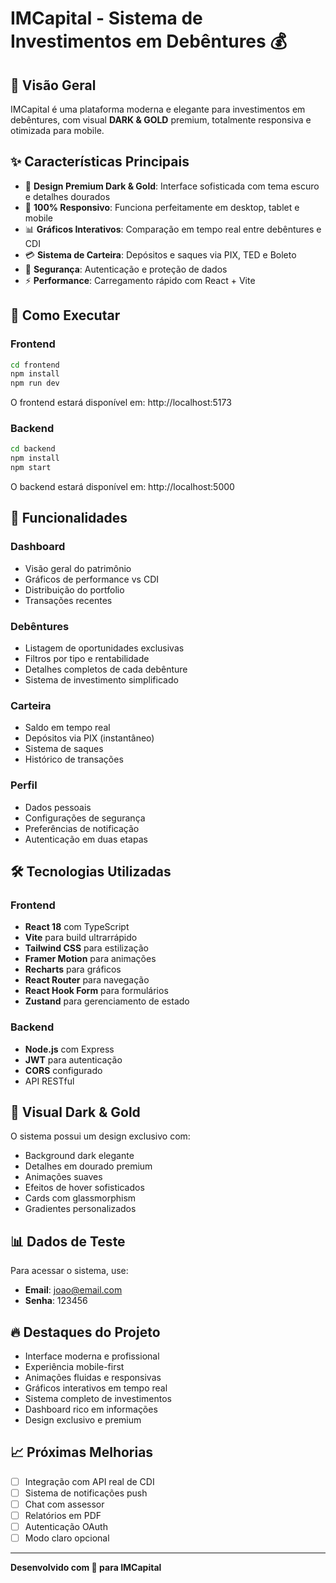 # IMCapital - Sistema de Investimentos em Debêntures 💰

## 🌟 Visão Geral

IMCapital é uma plataforma moderna e elegante para investimentos em debêntures, com visual **DARK & GOLD** premium, totalmente responsiva e otimizada para mobile.

## ✨ Características Principais

- 🎨 **Design Premium Dark & Gold**: Interface sofisticada com tema escuro e detalhes dourados
- 📱 **100% Responsivo**: Funciona perfeitamente em desktop, tablet e mobile
- 📊 **Gráficos Interativos**: Comparação em tempo real entre debêntures e CDI
- 💳 **Sistema de Carteira**: Depósitos e saques via PIX, TED e Boleto
- 🔐 **Segurança**: Autenticação e proteção de dados
- ⚡ **Performance**: Carregamento rápido com React + Vite

## 🚀 Como Executar

### Frontend

```bash
cd frontend
npm install
npm run dev
```

O frontend estará disponível em: http://localhost:5173

### Backend

```bash
cd backend
npm install
npm start
```

O backend estará disponível em: http://localhost:5000

## 📱 Funcionalidades

### Dashboard
- Visão geral do patrimônio
- Gráficos de performance vs CDI
- Distribuição do portfolio
- Transações recentes

### Debêntures
- Listagem de oportunidades exclusivas
- Filtros por tipo e rentabilidade
- Detalhes completos de cada debênture
- Sistema de investimento simplificado

### Carteira
- Saldo em tempo real
- Depósitos via PIX (instantâneo)
- Sistema de saques
- Histórico de transações

### Perfil
- Dados pessoais
- Configurações de segurança
- Preferências de notificação
- Autenticação em duas etapas

## 🛠 Tecnologias Utilizadas

### Frontend
- **React 18** com TypeScript
- **Vite** para build ultrarrápido
- **Tailwind CSS** para estilização
- **Framer Motion** para animações
- **Recharts** para gráficos
- **React Router** para navegação
- **React Hook Form** para formulários
- **Zustand** para gerenciamento de estado

### Backend
- **Node.js** com Express
- **JWT** para autenticação
- **CORS** configurado
- API RESTful

## 🎨 Visual Dark & Gold

O sistema possui um design exclusivo com:
- Background dark elegante
- Detalhes em dourado premium
- Animações suaves
- Efeitos de hover sofisticados
- Cards com glassmorphism
- Gradientes personalizados

## 📊 Dados de Teste

Para acessar o sistema, use:
- **Email**: joao@email.com
- **Senha**: 123456

## 🔥 Destaques do Projeto

- Interface moderna e profissional
- Experiência mobile-first
- Animações fluidas e responsivas
- Gráficos interativos em tempo real
- Sistema completo de investimentos
- Dashboard rico em informações
- Design exclusivo e premium

## 📈 Próximas Melhorias

- [ ] Integração com API real de CDI
- [ ] Sistema de notificações push
- [ ] Chat com assessor
- [ ] Relatórios em PDF
- [ ] Autenticação OAuth
- [ ] Modo claro opcional

---

**Desenvolvido com 💛 para IMCapital**

